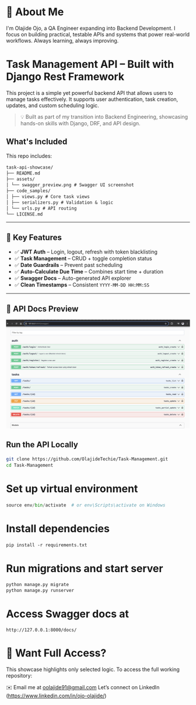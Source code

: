 # 👋 About Me
I'm Olajide Ojo, a QA Engineer expanding into Backend Development. I focus on building practical, testable APIs and systems that power real-world workflows. Always learning, always improving.

# Task Management API – Built with Django Rest Framework

This project is a simple yet powerful backend API that allows users to manage tasks effectively. It supports user authentication, task creation, updates, and custom scheduling logic.

> 💡 Built as part of my transition into Backend Engineering, showcasing hands-on skills with Django, DRF, and API design.

## What's Included

This repo includes:

```
task-api-showcase/
├── README.md
├── assets/
│ └── swagger_preview.png # Swagger UI screenshot
├── code_samples/
│ ├── views.py # Core task views
│ ├── serializers.py # Validation & logic
│ └── urls.py # API routing
└── LICENSE.md
```
---

## 🚀 Key Features

- ✅ **JWT Auth** – Login, logout, refresh with token blacklisting
- ✅ **Task Management** – CRUD + toggle completion status
- ✅ **Date Guardrails** – Prevent past scheduling
- ✅ **Auto-Calculate Due Time** – Combines start time + duration
- ✅ **Swagger Docs** – Auto-generated API explorer
- ✅ **Clean Timestamps** – Consistent `YYYY-MM-DD HH:MM:SS`

---

## 📸 API Docs Preview

![Swagger Screenshot](Task-Management/assets/swagger_preview.png)


## Run the API Locally

```bash
git clone https://github.com/OlajideTechie/Task-Management.git
cd Task-Management
```


# Set up virtual environment
```python -m venv env
source env/bin/activate  # or env\Scripts\activate on Windows
```

# Install dependencies
```pip install -r requirements.txt```

# Run migrations and start server
```
python manage.py migrate
python manage.py runserver
```

# Access Swagger docs at
```
http://127.0.0.1:8000/docs/
```


# 🔑 Want Full Access?
This showcase highlights only selected logic. To access the full working repository:

✉️ Email me at oolajide91@gmail.com
Let’s connect on LinkedIn (https://www.linkedin.com/in/ojo-olajide/)